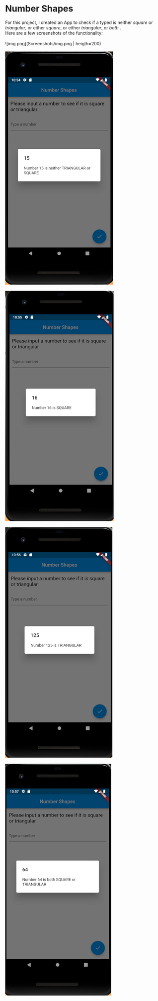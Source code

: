 # Number Shapes

For this project, I created an App to check if a typed is neither _square_ or _triangular_, or either _square_, or either _triangular_, or _both_ .
<br>
Here are a few screenshots of the functionality:
<br><br>
![img.png](Screenshots/img.png | heigth=200)
<br><br>
![img.png](Screenshots/img2.png)
<br><br>
![img.png](Screenshots/img3.png)
<br><br>
![img.png](Screenshots/img4.png)
<br><br>
![img.png](Screenshots/img5.png)
